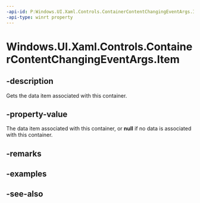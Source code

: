 ```yaml
---
-api-id: P:Windows.UI.Xaml.Controls.ContainerContentChangingEventArgs.Item
-api-type: winrt property
---
```


<!-- Property syntax
public object Item { get; }
-->

# Windows.UI.Xaml.Controls.ContainerContentChangingEventArgs.Item

## -description
Gets the data item associated with this container.



## -property-value
The data item associated with this container, or **null** if no data is associated with this container.

## -remarks

## -examples

## -see-also

